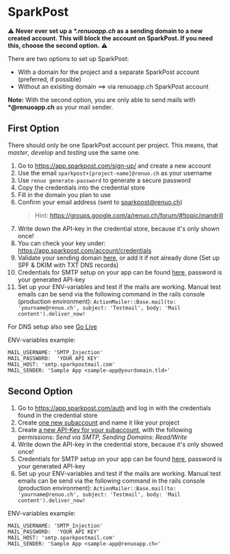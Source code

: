 # SparkPost

:warning:
**Never ever set up a *\*.renuoapp.ch* as a sending domain to a new created account. This will block the account on SparkPost.
If you need this, choose the second option.** :warning:

There are two options to set up SparkPost:

* With a domain for the project and a separate SparkPost account (preferred, if possible)
* Without an exisiting domain ==> via renuoapp.ch SparkPost account

**Note:** With the second option, you are only able to send mails with **\*@renuoapp.ch** as your mail sender.

## First Option

There should only be one SparkPost account per project. This means, that *master*, *develop* and *testing* use the same one.

1. Go to <https://app.sparkpost.com/sign-up/> and create a new account
1. Use the email `sparkpost+[project-name]@renuo.ch` as your username
1. Use `renuo generate-password` to generate a secure password
1. Copy the credentials into the credential store
1. Fill in the domain you plan to use
1. Confirm your email address (sent to sparkpost@renuo.ch)
   > Hint: <https://groups.google.com/a/renuo.ch/forum/#!topic/mandrill>
1. Write down the API-key in the credential store, because it's only shown once!
1. You can check your key under: <https://app.sparkpost.com/account/credentials>
1. Validate your sending domain [here](https://app.sparkpost.com/account/sending-domains), or add it if not already done (Set up SPF & DKIM with TXT DNS records)
1. Credentials for SMTP setup on your app can be found [here](https://app.sparkpost.com/account/smtp), password is your generated API-key
1. Set up your ENV-variables and test if the mails are working. Manual test emails can be send via the following command in the rails console (production environment): `ActionMailer::Base.mail(to: 'yourname@renuo.ch', subject: 'Testmail', body: 'Mail content').deliver_now!`

For DNS setup also see [Go Live](go_live.md)

ENV-variables example:

```
MAIL_USERNAME: 'SMTP_Injection'
MAIL_PASSWORD:  'YOUR API KEY'
MAIL_HOST: 'smtp.sparkpostmail.com'
MAIL_SENDER: 'Sample App <sample-app@yourdomain.tld>'
```

## Second Option

1. Go to <https://app.sparkpost.com/auth> and log in with the credentials found in the credential store
1. Create [one new subaccount](https://app.sparkpost.com/account/subaccounts) and name it like your project
1. Create [a new API-Key for your subaccount](https://app.sparkpost.com/account/credentials), with the following permissions: *Send via SMTP, Sending Domains: Read/Write*
1. Write down the API-key in the credential store, because it's only showed once!
1. Credentials for SMTP setup on your app can be found [here](https://app.sparkpost.com/account/smtp), password is your generated API-key
1. Set up your ENV-variables and test if the mails are working. Manual test emails can be send via the following command in the rails console (production environment): `ActionMailer::Base.mail(to: 'yourname@renuo.ch', subject: 'Testmail', body: 'Mail content').deliver_now!`

ENV-variables example:

```
MAIL_USERNAME: 'SMTP_Injection'
MAIL_PASSWORD:  'YOUR API KEY'
MAIL_HOST: 'smtp.sparkpostmail.com'
MAIL_SENDER: 'Sample App <sample-app@renuoapp.ch>'
```

